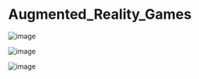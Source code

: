 # Augmented_Reality_Games
![image](https://user-images.githubusercontent.com/33186866/157766954-e4888fa6-46ce-4934-a966-29724e6cc258.png)

![image](https://user-images.githubusercontent.com/33186866/157766902-0073cd8b-ceb4-4237-ae88-07e4d30356e9.png)

![image](https://user-images.githubusercontent.com/33186866/157767014-d69a2475-ec56-4503-a32a-eba1fad754e0.png)
